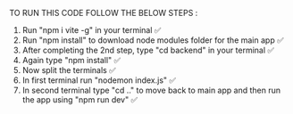 TO RUN THIS CODE FOLLOW THE BELOW STEPS :

1) Run "npm i vite -g" in your terminal ✅
2) Run "npm install" to download node modules folder for the main app ✅
3) After completing the 2nd step, type "cd backend" in your terminal ✅
4) Again type "npm install" ✅
5) Now split the terminals ✅
6) In first terminal run "nodemon index.js" ✅
7) In second terminal type "cd .." to move back to main app and then run the app using "npm run dev" ✅
